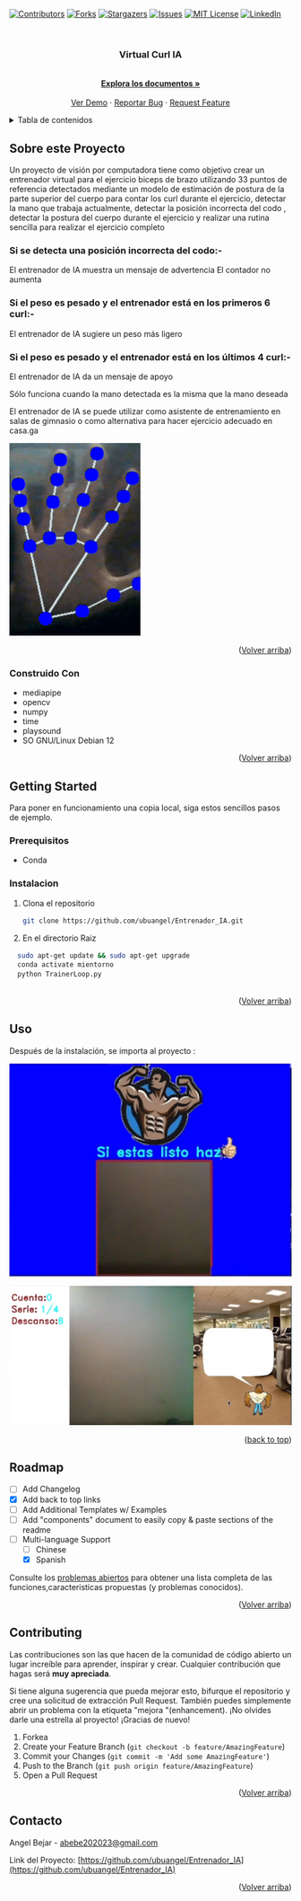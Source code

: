 


<a name="readme-top"></a>




<!-- PROJECT SHIELDS -->

[![Contributors][contributors-shield]][contributors-url]
[![Forks][forks-shield]][forks-url]
[![Stargazers][stars-shield]][stars-url]
[![Issues][issues-shield]][issues-url]
[![MIT License][license-shield]][license-url]
[![LinkedIn][linkedin-shield]][linkedin-url]



<!-- PROJECT LOGO -->
<br />
<div align="center">
<a href="https://github.com/ubuangel/Entrenador_IA">
    <!--<img src="images/pistola.jpg" alt="Logo" width="80" height="80">-->
  </a>

<h3 align="center">Virtual Curl IA</h3>


  <p align="center">

   <br />
    <a href="https://github.com/ubuangel/Entrenador_IA"><strong>Explora los documentos »</strong></a>
    <br />
    <br />
    <a href="https://github.com/ubuangel/Entrenador_IA">Ver Demo</a>
    ·
    <a href="https://github.com/ubuangel/Entrenador_IA/issues">Reportar Bug</a>
    ·
    <a href="https://github.com/ubuangel/Entrenador_IA/issues">Request Feature</a>
    
  
  </p>
</div>




<!-- TABLE OF CONTENTS -->
<details>
  <summary>Tabla de contenidos</summary>
  <ol>
    <li>
      <a href="#Sobre-este-Proyecto">Sobre Este Proyecto</a>
      <ul>
        <li><a href="#construido--con">Construido Con</a></li>
      </ul>
    </li>
    <li>
      <a href="#getting-started">Getting Started</a>
      <ul>
        <li><a href="#prerequisitos">Prerequisitos</a></li>
        <li><a href="#instalacion">Instalacion</a></li>
      </ul>
    </li>
    <li><a href="#uso">Uso</a></li>
    <li><a href="#roadmap">Roadmap</a></li>
    <li><a href="#contributing">Contribuciones</a></li>
    <li><a href="#license">License</a></li>
    <li><a href="#contacto">Contacto</a></li>
    <li><a href="#acknowledgments">Agradecimientos</a></li>
  </ol>
</details>





<!-- ABOUT THE PROJECT -->
## Sobre este Proyecto

Un proyecto de visión por computadora tiene como objetivo crear un entrenador virtual para el ejercicio biceps de brazo utilizando 33 puntos de referencia detectados mediante un modelo de estimación de postura de la parte superior del cuerpo para contar los curl durante el ejercicio, detectar la mano que trabaja actualmente, detectar la posición incorrecta del codo , detectar la postura del cuerpo durante el ejercicio y realizar una rutina  sencilla para realizar el ejercicio completo


### Si se detecta una posición incorrecta del codo:-
   El entrenador de IA muestra un mensaje de advertencia
   El contador no aumenta

### Si el peso es pesado y el entrenador está en los primeros 6 curl:-
   El entrenador de IA sugiere un peso más ligero

### Si el peso es pesado y el entrenador está en los últimos 4 curl:-
   El entrenador de IA da un mensaje de apoyo

Sólo funciona cuando la mano detectada es la misma que la mano deseada

El entrenador de IA se puede utilizar como asistente de entrenamiento en salas de gimnasio o como alternativa para hacer ejercicio adecuado en casa.ga

![Descripción de la imagen Markdown](/images/traking.png)






<p align="right">(<a href="#readme-top">Volver arriba</a>)</p>



### Construido  Con

 
   * mediapipe
   * opencv
   * numpy
   * time 
   * playsound 
   * SO  GNU/Linux Debian 12 
<!--* [![Unity]][Unity-url]-->
<!--* [![Bootstrap][Bootstrap.com]][Bootstrap-url]-->


<p align="right">(<a href="#readme-top">Volver arriba</a>)</p>



<!-- GETTING STARTED -->
## Getting Started


Para poner en funcionamiento una copia local, siga estos sencillos pasos de ejemplo.




### Prerequisitos



* Conda




### Instalacion





1. Clona el repositorio
   ```sh
   git clone https://github.com/ubuangel/Entrenador_IA.git
   ```

2. En el directorio Raiz

```sh
  sudo apt-get update && sudo apt-get upgrade
  conda activate mientorno
  python TrainerLoop.py
  
  ```

<!--![imagen1][imagen1]-->

<p align="right">(<a href="#readme-top">Volver arriba</a>)</p>



<!-- USAGE EXAMPLES -->

## Uso

Después de la instalación, se importa al proyecto :

![Descripción de la imagen Markdown](/images/ini.png)

![Descripción de la imagen Markdown](/images/entre.png)



<!-- ![Descripción de la imagen Markdown](/images/consola.png)-->


<p align="right">(<a href="#readme-top">back to top</a>)</p>


<!-- ROADMAP -->
## Roadmap

- [ ] Add Changelog
- [x] Add back to top links
- [ ] Add Additional Templates w/ Examples
- [ ] Add "components" document to easily copy & paste sections of the readme
- [ ] Multi-language Support
    - [ ] Chinese
    - [X] Spanish

Consulte los [problemas abiertos](https://github.com/ubuangel/Entrenador_IA/issues) para obtener una lista completa de las funciones,caracteristicas propuestas (y problemas conocidos).

<p align="right">(<a href="#readme-top">Volver arriba</a>)</p>



<!-- CONTRIBUTING -->
## Contributing

Las contribuciones son las que hacen de la comunidad de código abierto un lugar increíble para aprender, inspirar y crear. Cualquier contribución que hagas será **muy apreciada**.

Si tiene alguna sugerencia que pueda mejorar esto, bifurque el repositorio y cree una solicitud de extracción Pull Request. También puedes simplemente abrir un problema con la etiqueta "mejora "(enhancement).
¡No olvides darle una estrella al proyecto! ¡Gracias de nuevo!

1. Forkea
2. Create your Feature Branch (`git checkout -b feature/AmazingFeature`)
3. Commit your Changes (`git commit -m 'Add some AmazingFeature'`)
4. Push to the Branch (`git push origin feature/AmazingFeature`)
5. Open a Pull Request

<p align="right">(<a href="#readme-top">Volver arriba</a>)</p>






<!-- CONTACT -->
## Contacto

Angel Bejar - abebe202023@gmail.com

Link del Proyecto: [https://github.com/ubuangel/Entrenador_IA](https://github.com/ubuangel/Entrenador_IA)

<p align="right">(<a href="#readme-top">Volver arriba</a>)</p>



<!-- ACKNOWLEDGMENTS 
## Acknowledgments

Credito a

* [Youtube](https://www.youtube.com/watch?v=KTPh5Cryl24)


<p align="right">(<a href="#readme-top">Volver arriba</a>)</p>  -->
 


<!-- MARKDOWN LINKS & IMAGES -->
<!-- https://www.markdownguide.org/basic-syntax/#reference-style-links -->
[contributors-shield]: https://img.shields.io/github/contributors/ubuangel/Entrenador_IA.svg?style=for-the-badge
[contributors-url]: https://github.com/ubuangel/Entrenador_IA/graphs/contributors
[forks-shield]: https://img.shields.io/github/forks/ubuangel/Entrenador_IA.svg?style=for-the-badge
[forks-url]: https://github.com/ubuangel/Entrenador_IA/network/members
[stars-shield]: https://img.shields.io/github/stars/ubuangel/Entrenador_IA.svg?style=for-the-badge
[stars-url]: https://github.com/ubuangel/Entrenador_IA/stargazers
[issues-shield]: https://img.shields.io/github/issues/ubuangel/Entrenador_IA.svg?style=for-the-badge
[issues-url]: https://github.com/ubuangel/Entrenador_IA/issues
[license-shield]: https://img.shields.io/github/license/ubuangel/Entrenador_IA.svg?style=for-the-badge
[license-url]: https://github.com/ubuangel/Entrenador_IA/blob/main/LICENSE.txt
[linkedin-shield]: https://img.shields.io/badge/-LinkedIn-black.svg?style=for-the-badge&logo=linkedin&colorB=555
[linkedin-url]: https://linkedin.com/in/angel-andres-bejar-merma-5baaba281
[product-screenshot]: images/resultado1.png
[Unity]: https://img.shields.io/badge/UNITY

<!--[imagen1]: images/pantallaso.png-->
[Unity-url]: https://unity.com/es
[React.js]: https://img.shields.io/badge/React-20232A?style=for-the-badge&logo=react&logoColor=61DAFB
[React-url]: https://reactjs.org/
[Vue.js]: https://img.shields.io/badge/Vue.js-35495E?style=for-the-badge&logo=vuedotjs&logoColor=4FC08D
[Vue-url]: https://vuejs.org/
[Angular.io]: https://img.shields.io/badge/Angular-DD0031?style=for-the-badge&logo=angular&logoColor=white
[Angular-url]: https://angular.io/
[Svelte.dev]: https://img.shields.io/badge/Svelte-4A4A55?style=for-the-badge&logo=svelte&logoColor=FF3E00
[Svelte-url]: https://svelte.dev/
[Laravel.com]: https://img.shields.io/badge/Laravel-FF2D20?style=for-the-badge&logo=laravel&logoColor=white
[Laravel-url]: https://laravel.com
[Bootstrap.com]: https://img.shields.io/badge/Bootstrap-563D7C?style=for-the-badge&logo=bootstrap&logoColor=white
[Bootstrap-url]: https://getbootstrap.com
[JQuery.com]: https://img.shields.io/badge/jQuery-0769AD?style=for-the-badge&logo=jquery&logoColor=white
[JQuery-url]: https://jquery.com 
